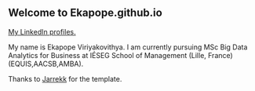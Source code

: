 ## Welcome to Ekapope.github.io


[My LinkedIn profiles.](https://www.linkedin.com/in/ekapope/)


My name is Ekapope Viriyakovithya. I am currently pursuing MSc Big Data Analytics for Business at IÉSEG School of Management (Lille, France) (EQUIS,AACSB,AMBA).


Thanks to [Jarrekk](https://jarrekk.github.io/Jalpc/) for the template.
